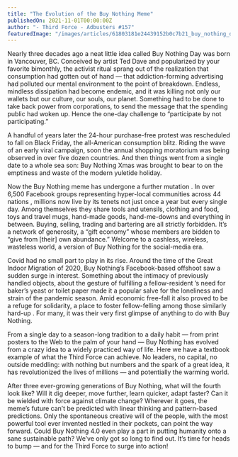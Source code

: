 ```yaml
---
title: "The Evolution of the Buy Nothing Meme"
publishedOn: 2021-11-01T00:00:00Z
author: "- Third Force - Adbusters #157"
featuredImage: "/images/articles/61803181e24439152b0c7b21_buy_nothing_day_600x692_1.jpg"
---
```


Nearly three decades ago a neat little idea called Buy Nothing Day was born in Vancouver, BC. Conceived by artist Ted Dave and popularized by your favorite bimonthly, the activist ritual sprang out of the realization that consumption had gotten out of hand — that addiction-forming advertising had polluted our mental environment to the point of breakdown. Endless, mindless dissipation had become endemic, and it was killing not only our wallets but our culture, our souls, our planet. Something had to be done to take back power from corporations, to send the message that the spending public had woken up. Hence the one-day challenge to “participate by not participating.”

A handful of years later the 24-hour purchase-free protest was rescheduled to fall on Black Friday, the all-American consumption blitz. Riding the wave of an early viral campaign, soon the annual shopping moratorium was being observed in over five dozen countries. And then things went from a single date to a whole sea son: Buy Nothing Xmas was brought to bear to on the emptiness and waste of the modern yuletide holiday.

Now the Buy Nothing meme has undergone a further mutation . In over 6,500 Facebook groups representing hyper-local communities across 44 nations , millions now live by its tenets not just once a year but every single day. Among themselves they share tools and utensils, clothing and food, toys and travel mugs, hand-made goods, hand-me-downs and everything in between. Buying, selling, trading and bartering are all strictly forbidden. It’s a network of generosity, a “gift economy” whose members are bidden to “give from [their] own abundance.” Welcome to a cashless, wireless, wasteless world, a version of Buy Nothing for the social-media era.

Covid had no small part to play in its rise. Around the time of the Great Indoor Migration of 2020, Buy Nothing’s Facebook-based offshoot saw a sudden surge in interest. Something about the intimacy of previously handled objects, about the gesture of fulfilling a fellow-resident ’s need for baker’s yeast or toilet paper made it a popular salve for the loneliness and strain of the pandemic season. Amid economic free-fall it also proved to be a refuge for solidarity, a place to foster fellow-felling among those similarly hard-up . For many, it was their very first glimpse of anything to do with Buy Nothing.

From a single day to a season-long tradition to a daily habit — from print posters to the Web to the palm of your hand — Buy Nothing has evolved from a crazy idea to a widely practiced way of life. Here we have a textbook example of what the Third Force can achieve. No leaders, no capital, no outside meddling: with nothing but numbers and the spark of a great idea, it has revolutionized the lives of millions — and potentially the warming world.

After three ever-growing generations of Buy Nothing, what will the fourth look like? Will it dig deeper, move further, learn quicker, adapt faster? Can it be wielded with force against climate change? Wherever it goes, the meme’s future can’t be predicted with linear thinking and pattern-based predictions. Only the spontaneous creative will of the people, with the most powerful tool ever invented nestled in their pockets, can point the way forward. Could Buy Nothing 4.0 even play a part in putting humanity onto a sane sustainable path? We’ve only got so long to find out. It’s time for heads to bump — and for the Third Force to surge into action!